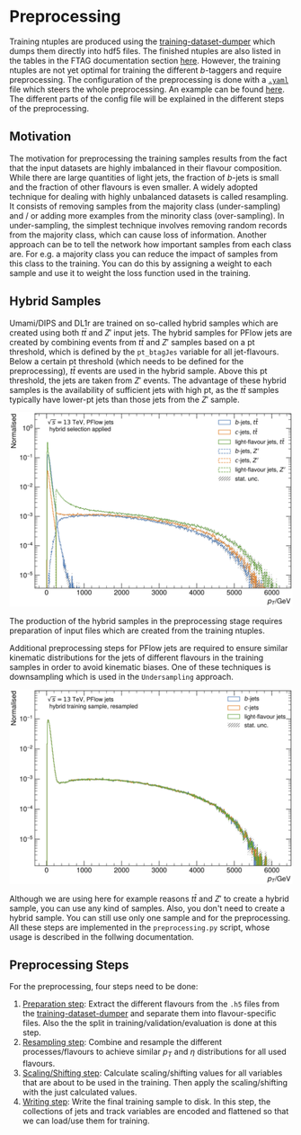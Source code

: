 # Preprocessing
Training ntuples are produced using the [training-dataset-dumper](https://gitlab.cern.ch/atlas-flavor-tagging-tools/training-dataset-dumper) which dumps them directly into hdf5 files. The finished ntuples are also listed in the tables in the FTAG documentation section [here](https://ftag.docs.cern.ch/software/samples/). However, the training ntuples are not yet optimal for training the different _b_-taggers and require preprocessing. The configuration of the preprocessing is done with a [`.yaml`](https://en.wikipedia.org/wiki/YAML) file which steers the whole preprocessing. An example can be found [here](https://gitlab.cern.ch/atlas-flavor-tagging-tools/algorithms/umami/-/blob/master/examples/PFlow-Preprocessing.yaml). The different parts of the config file will be explained in the different steps of the preprocessing.

## Motivation
The motivation for preprocessing the training samples results from the fact that the input datasets are highly imbalanced in their flavour composition. While there are large quantities of light jets, the fraction of _b_-jets is small and the fraction of other flavours is even smaller.
A widely adopted technique for dealing with highly unbalanced datasets is called resampling. It consists of removing samples from the majority class (under-sampling) and / or adding more examples from the minority class (over-sampling).
In under-sampling, the simplest technique involves removing random records from the majority class, which can cause loss of information.
Another approach can be to tell the network how important samples from each class are. For e.g. a majority class you can reduce the impact of samples from this class to the training. You can do this by assigning a weight to each sample and use it to weight the loss function used in the training.

## Hybrid Samples
Umami/DIPS and DL1r are trained on so-called hybrid samples which are created using both $t\bar{t}$ and $Z'$ input jets.
The hybrid samples for PFlow jets are created by combining events from $t\bar{t}$ and $Z'$ samples based on a pt threshold, which is defined by the `pt_btagJes` variable for all jet-flavours.
Below a certain pt threshold (which needs to be defined for the preprocessing), $t\bar{t}$ events are used in the hybrid sample. Above this pt threshold, the jets are taken from $Z'$ events.
The advantage of these hybrid samples is the availability of sufficient jets with high pt, as the $t\bar{t}$ samples typically have lower-pt jets than those jets from the $Z'$ sample.

![Pt distribution of hybrid samples being composed from ttbar and Zjets samples](../assets/pt_btagJes-cut_spectrum.png)

The production of the hybrid samples in the preprocessing stage requires preparation of input files which are created from the training ntuples.

Additional preprocessing steps for PFlow jets are required to ensure similar kinematic distributions for the jets of different flavours in the training samples in order to avoid kinematic biases. One of these techniques is downsampling which is used in the `Undersampling` approach.

![pT distribution of downsampled hybrid samples](../assets/pt_btagJes-downsampled.png)

Although we are using here for example reasons $t\bar{t}$ and $Z'$ to create a hybrid sample, you can use any kind of samples. Also, you don't need to create a hybrid sample. You can still use only one sample and for the preprocessing. 
All these steps are implemented in the `preprocessing.py` script, whose usage is described in the follwing documentation.

## Preprocessing Steps
For the preprocessing, four steps need to be done:

1. [Preparation step](ntuple_preparation.md): Extract the different flavours from the `.h5` files from the [training-dataset-dumper](https://gitlab.cern.ch/atlas-flavor-tagging-tools/training-dataset-dumper) and separate them into flavour-specific files. Also the the split in training/validation/evaluation is done at this step. 
2. [Resampling step](resampling.md): Combine and resample the different processes/flavours to achieve similar $p_T$ and $\eta$ distributions for all used flavours.
3. [Scaling/Shifting step](scaling_shifting.md): Calculate scaling/shifting values for all variables that are about to be used in the training. Then apply the scaling/shifting with the just calculated values.
4. [Writing step](write_train_sample.md): Write the final training sample to disk. In this step, the collections of jets and track variables are encoded and flattened so that we can load/use them for training.